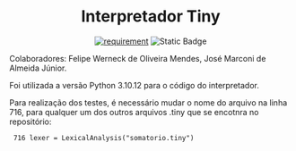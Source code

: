 <h1 align="center" font-size="200em"><b>Interpretador Tiny</b></h1>

<div align = "center" >

[![requirement](https://img.shields.io/badge/IDE-Visual%20Studio%20Code-informational)](https://code.visualstudio.com/docs/?dv=linux64_deb)
![Static Badge](https://img.shields.io/badge/Linguagem-Python-blue)
</div>

Colaboradores: Felipe Werneck de Oliveira Mendes, José Marconi de Almeida Júnior.

Foi utilizada a versão Python 3.10.12 para o código do interpretador.

Para realização dos testes, é necessário mudar o nome do arquivo na linha 716, para qualquer um dos outros arquivos .tiny que se encotnra no repositório:

 ```
  716 lexer = LexicalAnalysis("somatorio.tiny")
 ```

